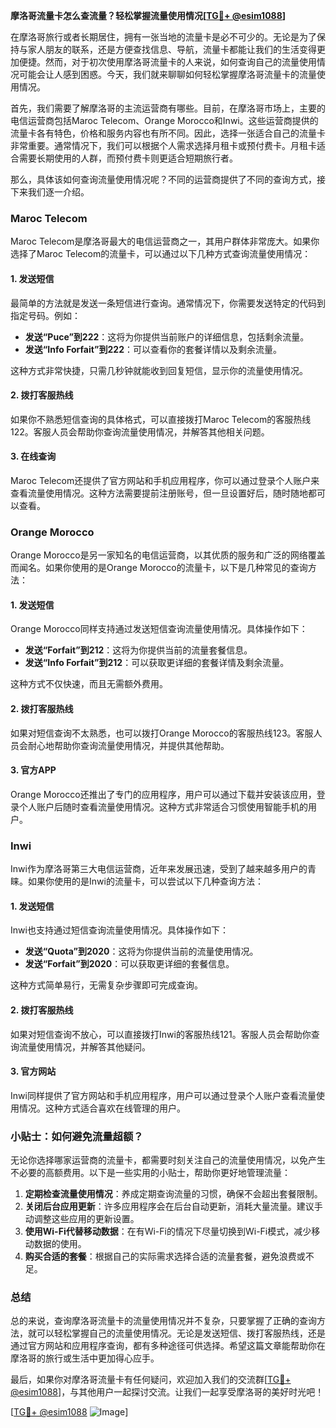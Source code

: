 **摩洛哥流量卡怎么查流量？轻松掌握流量使用情况[[TG💪+ @esim1088](https://t.me/s/esim1088)]**

在摩洛哥旅行或者长期居住，拥有一张当地的流量卡是必不可少的。无论是为了保持与家人朋友的联系，还是方便查找信息、导航，流量卡都能让我们的生活变得更加便捷。然而，对于初次使用摩洛哥流量卡的人来说，如何查询自己的流量使用情况可能会让人感到困惑。今天，我们就来聊聊如何轻松掌握摩洛哥流量卡的流量使用情况。

首先，我们需要了解摩洛哥的主流运营商有哪些。目前，在摩洛哥市场上，主要的电信运营商包括Maroc Telecom、Orange Morocco和Inwi。这些运营商提供的流量卡各有特色，价格和服务内容也有所不同。因此，选择一张适合自己的流量卡非常重要。通常情况下，我们可以根据个人需求选择月租卡或预付费卡。月租卡适合需要长期使用的人群，而预付费卡则更适合短期旅行者。

那么，具体该如何查询流量使用情况呢？不同的运营商提供了不同的查询方式，接下来我们逐一介绍。

### Maroc Telecom

Maroc Telecom是摩洛哥最大的电信运营商之一，其用户群体非常庞大。如果你选择了Maroc Telecom的流量卡，可以通过以下几种方式查询流量使用情况：

#### 1. 发送短信
最简单的方法就是发送一条短信进行查询。通常情况下，你需要发送特定的代码到指定号码。例如：
- **发送“Puce”到222**：这将为你提供当前账户的详细信息，包括剩余流量。
- **发送“Info Forfait”到222**：可以查看你的套餐详情以及剩余流量。

这种方式非常快捷，只需几秒钟就能收到回复短信，显示你的流量使用情况。

#### 2. 拨打客服热线
如果你不熟悉短信查询的具体格式，可以直接拨打Maroc Telecom的客服热线122。客服人员会帮助你查询流量使用情况，并解答其他相关问题。

#### 3. 在线查询
Maroc Telecom还提供了官方网站和手机应用程序，你可以通过登录个人账户来查看流量使用情况。这种方法需要提前注册账号，但一旦设置好后，随时随地都可以查看。

### Orange Morocco

Orange Morocco是另一家知名的电信运营商，以其优质的服务和广泛的网络覆盖而闻名。如果你使用的是Orange Morocco的流量卡，以下是几种常见的查询方法：

#### 1. 发送短信
Orange Morocco同样支持通过发送短信查询流量使用情况。具体操作如下：
- **发送“Forfait”到212**：这将为你提供当前的流量套餐信息。
- **发送“Info Forfait”到212**：可以获取更详细的套餐详情及剩余流量。

这种方式不仅快速，而且无需额外费用。

#### 2. 拨打客服热线
如果对短信查询不太熟悉，也可以拨打Orange Morocco的客服热线123。客服人员会耐心地帮助你查询流量使用情况，并提供其他帮助。

#### 3. 官方APP
Orange Morocco还推出了专门的应用程序，用户可以通过下载并安装该应用，登录个人账户后随时查看流量使用情况。这种方式非常适合习惯使用智能手机的用户。

### Inwi

Inwi作为摩洛哥第三大电信运营商，近年来发展迅速，受到了越来越多用户的青睐。如果你使用的是Inwi的流量卡，可以尝试以下几种查询方法：

#### 1. 发送短信
Inwi也支持通过短信查询流量使用情况。具体操作如下：
- **发送“Quota”到2020**：这将为你提供当前的流量使用情况。
- **发送“Forfait”到2020**：可以获取更详细的套餐信息。

这种方式简单易行，无需复杂步骤即可完成查询。

#### 2. 拨打客服热线
如果对短信查询不放心，可以直接拨打Inwi的客服热线121。客服人员会帮助你查询流量使用情况，并解答其他疑问。

#### 3. 官方网站
Inwi同样提供了官方网站和手机应用程序，用户可以通过登录个人账户查看流量使用情况。这种方式适合喜欢在线管理的用户。

### 小贴士：如何避免流量超额？

无论你选择哪家运营商的流量卡，都需要时刻关注自己的流量使用情况，以免产生不必要的高额费用。以下是一些实用的小贴士，帮助你更好地管理流量：

1. **定期检查流量使用情况**：养成定期查询流量的习惯，确保不会超出套餐限制。
2. **关闭后台应用更新**：许多应用程序会在后台自动更新，消耗大量流量。建议手动调整这些应用的更新设置。
3. **使用Wi-Fi代替移动数据**：在有Wi-Fi的情况下尽量切换到Wi-Fi模式，减少移动数据的使用。
4. **购买合适的套餐**：根据自己的实际需求选择合适的流量套餐，避免浪费或不足。

### 总结

总的来说，查询摩洛哥流量卡的流量使用情况并不复杂，只要掌握了正确的查询方法，就可以轻松掌握自己的流量使用情况。无论是发送短信、拨打客服热线，还是通过官方网站和应用程序查询，都有多种途径可供选择。希望这篇文章能帮助你在摩洛哥的旅行或生活中更加得心应手。

最后，如果你对摩洛哥流量卡有任何疑问，欢迎加入我们的交流群[[TG💪+ @esim1088](https://t.me/s/esim1088)]，与其他用户一起探讨交流。让我们一起享受摩洛哥的美好时光吧！

[[TG💪+ @esim1088](https://t.me/s/esim1088) ![Image](https://i.postimg.cc/4NQfJmqS/Snipaste-2025-05-13-00-14-12.png)]
